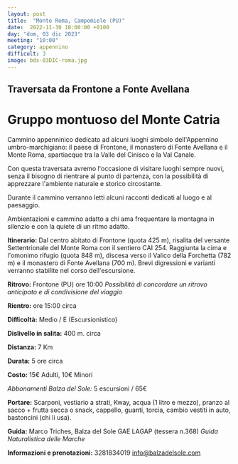```yaml
---
layout: post
title:  "Monte Roma, Campomiele (PU)"
date:  2022-11-30 18:00:00 +0100
day: "dom, 03 dic 2023"
meeting: "10:00"
category: appennino 
difficult: 3
image: bds-03DIC-roma.jpg
---
```


## Traversata da Frontone a Fonte Avellana

# Gruppo montuoso del Monte Catria

Cammino appenninico dedicato ad alcuni luoghi simbolo dell'Appennino umbro-marchigiano: il paese di Frontone, il monastero di Fonte Avellana e il Monte Roma, spartiacque tra la Valle del Cinisco e la Val Canale.

Con questa traversata avremo l'occasione di visitare luoghi sempre nuovi, senza il bisogno di rientrare al punto di partenza, con la possibilità di apprezzare l'ambiente naturale e storico circostante.

Durante il cammino verranno letti alcuni racconti dedicati al luogo e al paesaggio.

Ambientazioni e cammino adatto a chi ama frequentare la montagna in silenzio e con la quiete di un ritmo adatto.

**Itinerario:** Dal centro abitato di Frontone (quota 425 m), risalita del versante Settentrionale del Monte Roma con il sentiero CAI 254. Raggiunta la cima e l'omonimo rifugio (quota 848 m), discesa verso il Valico della Forchetta (782 m) e il monastero di Fonte Avellana (700 m).
Brevi digressioni e varianti verranno stabilite nel corso dell'escursione.

**Ritrovo:** Frontone (PU) ore 10:00
*Possibilità di concordare un ritrovo anticipato e di condivisione del viaggio*

**Rientro:** ore 15:00 circa 

**Difficoltà:** Medio / E (Escursionistico)

**Dislivello in salita:**  400 m. circa

**Distanza:** 7 Km

**Durata:** 5 ore circa

**Costo:** 15€ Adulti, 10€ Minori

*Abbonamenti Balza del Sole:* 5 escursioni / 65€

**Portare:** Scarponi, vestiario a strati, Kway, acqua (1 litro e mezzo), pranzo al sacco + frutta secca o snack, cappello, guanti, torcia, cambio vestiti in auto, bastoncini (chi li usa). 

**Guida:** Marco Triches, Balza del Sole GAE LAGAP (tessera n.368)
*Guida Naturalistica delle Marche*

**Informazioni e prenotazioni:** 3281834019 info@balzadelsole.com
